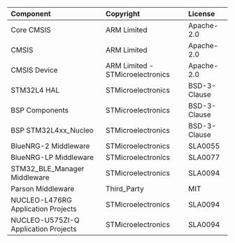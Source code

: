| Component                                			| Copyright            | License   |
|:---------                                			|:-------              |:----------|
| Core CMSIS                               			| ARM Limited          | Apache-2.0 |
| CMSIS                                    			| ARM Limited          | Apache-2.0 |
| CMSIS Device                             			| ARM Limited - STMicroelectronics   | Apache-2.0 |
| STM32L4 HAL                              			| STMicroelectronics   | BSD-3-Clause |
| BSP Components                           			| STMicroelectronics   | BSD-3-Clause |
| BSP STM32L4xx_Nucleo                     			| STMicroelectronics   | BSD-3-Clause |
| BlueNRG-2 Middleware                    			| STMicroelectronics   | SLA0055 |
| BlueNRG-LP Middleware                    			| STMicroelectronics   | SLA0077 |
| STM32_BLE_Manager Middleware             			| STMicroelectronics   | SLA0094 |
| Parson Middleware                        			| Third_Party          | MIT     |
| NUCLEO-L476RG Application Projects				| STMicroelectronics   | SLA0094 |
| NUCLEO-U575ZI-Q Application Projects				| STMicroelectronics   | SLA0094 |

